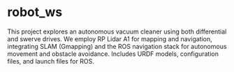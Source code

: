 # robot_ws
This project explores an autonomous vacuum cleaner using both differential and swerve drives. We employ RP Lidar A1 for mapping and navigation, integrating SLAM (Gmapping) and the ROS navigation stack for autonomous movement and obstacle avoidance. Includes URDF models, configuration files, and launch files for ROS.
